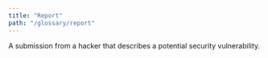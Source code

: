 ```yaml
---
title: "Report"
path: "/glossary/report"
---
```


A submission from a hacker that describes a potential security vulnerability.
